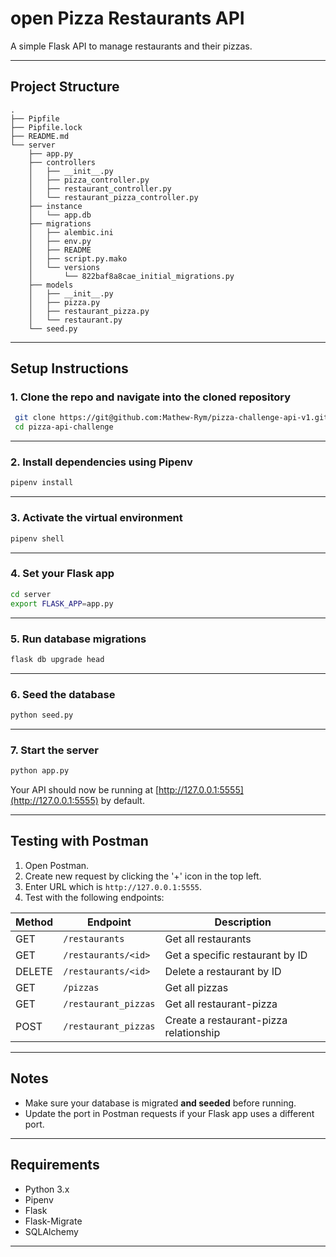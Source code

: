 # open Pizza Restaurants API

A simple Flask API to manage restaurants and their pizzas.

---

## Project Structure

```
.
├── Pipfile
├── Pipfile.lock
├── README.md
└── server
    ├── app.py
    ├── controllers
    │   ├── __init__.py
    │   ├── pizza_controller.py
    │   ├── restaurant_controller.py
    │   └── restaurant_pizza_controller.py
    ├── instance
    │   └── app.db
    ├── migrations
    │   ├── alembic.ini
    │   ├── env.py
    │   ├── README
    │   ├── script.py.mako
    │   └── versions
    │       └── 822baf8a8cae_initial_migrations.py
    ├── models
    │   ├── __init__.py
    │   ├── pizza.py
    │   ├── restaurant_pizza.py
    │   └── restaurant.py
    └── seed.py
```

---

## Setup Instructions

### 1. Clone the repo and navigate into the cloned repository
```bash
 git clone https://git@github.com:Mathew-Rym/pizza-challenge-api-v1.git
 cd pizza-api-challenge
```
---
### 2. Install dependencies using Pipenv

```bash 
pipenv install
```
---

### 3. Activate the virtual environment

```bash
pipenv shell
```
---

### 4. Set your Flask app


```bash
cd server
export FLASK_APP=app.py
```

---

### 5. Run database migrations

```bash
flask db upgrade head
```

---

### 6. Seed the database

```bash
python seed.py
```

---

### 7. Start the server

```bash
python app.py
```

Your API should now be running at [http://127.0.0.1:5555](http://127.0.0.1:5555) by default.

---


## Testing with Postman

1. Open Postman.
2. Create new request by clicking the '+' icon in the top left.
3. Enter URL which is `http://127.0.0.1:5555`.
4. Test with the following endpoints:


| Method | Endpoint             | Description                            |
| ------ | -------------------- | -------------------------------------- |
| GET    | `/restaurants`       | Get all restaurants                    |
| GET    | `/restaurants/<id>`  | Get a specific restaurant by ID        |
| DELETE | `/restaurants/<id>`  | Delete a restaurant by ID              |
| GET    | `/pizzas`            | Get all pizzas                         |
| GET    | `/restaurant_pizzas` | Get all restaurant-pizza               |
| POST   | `/restaurant_pizzas` | Create a restaurant-pizza relationship |

---

##  Notes

* Make sure your database is migrated **and seeded** before running.
* Update the port in Postman requests if your Flask app uses a different port.

---

## Requirements

* Python 3.x
* Pipenv
* Flask
* Flask-Migrate
* SQLAlchemy

---
